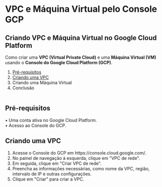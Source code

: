 # VPC e Máquina Virtual pelo Console GCP

## Criando VPC e Máquina Virtual no Google Cloud Platform
Como criar uma <b>VPC (Virtual Private Cloud)</b> e uma <b>Máquina Virtual (VM)</b> usando o <b>Console do Google Cloud Platform (GCP)</b>.

<table>
	<ol>
		<li><a href="https://github.com/leostella97/vpc-vm-gcp#pr%C3%A9-requisitos">Pré-requisitos</a>
		<li><a href="https://github.com/leostella97/vpc-vm-gcp#criando-uma-vpc">Criando uma VPC</a>
		<li>Criando uma Máquina Virtual
		<li>Conclusão
</table>

## Pré-requisitos
• Uma conta ativa no Google Cloud Platform.
<br>
• Acesso ao Console do GCP.

## Criando uma VPC
<table>
	<ol>
		<li>Acesse o Console do GCP em https://console.cloud.google.com/.
		<li>No painel de navegação à esquerda, clique em "VPC de rede".
		<li>Em seguida, clique em "Criar VPC de rede".
		<li>Preencha as informações necessárias, como nome da VPC, região, intervalo de IP e outras configurações.
		<li>Clique em "Criar" para criar a VPC.
	</ol>
</table>